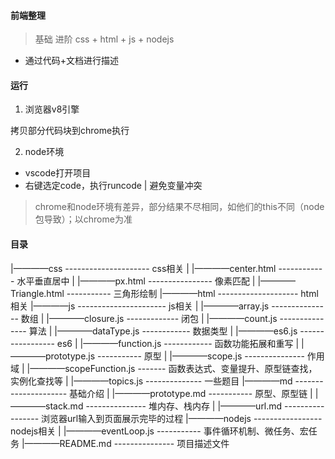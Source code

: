 #### 前端整理
> 基础
> 进阶
> css + html + js + nodejs

- 通过代码+文档进行描述


#### 运行
1. 浏览器v8引擎

  拷贝部分代码块到chrome执行

2. node环境
- vscode打开项目
- 右键选定code，执行runcode | 避免变量冲突
> chrome和node环境有差异，部分结果不尽相同，如他们的this不同（node包导致）；以chrome为准

#### 目录

|————css --------------------- css相关
| |————center.html  ------------ 水平垂直居中
| |————px.html  ---------------- 像素匹配
| |————Triangle.html ----------- 三角形绘制
|————html -------------------- html相关
|————js ---------------------- js相关
| |————array.js  --------------- 数组
| |————closure.js  ------------- 闭包
| |————count.js  --------------- 算法
| |————dataType.js  ------------ 数据类型
| |————es6.js  ----------------- es6
| |————function.js  ------------ 函数功能拓展和重写
| |————prototype.js  ----------- 原型
| |————scope.js  --------------- 作用域
| |————scopeFunction.js  ------- 函数表达式、变量提升、原型链查找，实例化查找等
| |————topics.js  -------------- 一些题目
|————md  --------------------- 基础介绍
| |————prototype.md  ----------- 原型、原型链
| |————stack.md  --------------- 堆内存、栈内存
| |————url.md  ----------------- 浏览器url输入到页面展示完毕的过程
|————nodejs  ----------------- nodejs相关
| |————eventLoop.js  ----------- 事件循环机制、微任务、宏任务
|————README.md  --------------- 项目描述文件

